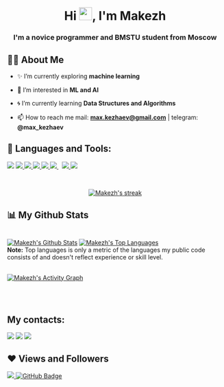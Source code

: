 
<h1 align="center">Hi <img src="https://raw.githubusercontent.com/MartinHeinz/MartinHeinz/master/wave.gif" width="30px">, I'm Makezh</h1>
<h3 align="center">I'm a novice programmer and BMSTU student from Moscow</h3>


## 🙋‍♂️ About Me

- ✨ I’m currently exploring **machine learning**

- 👀 I’m interested in **ML and AI**

- 🌀 I’m currently learning **Data Structures and Algorithms**

- 📫 How to reach me mail: **max.kezhaev@gmail.com** | telegram: **@max_kezhaev**

## 🚀 Languages and Tools:

<p align="left"> 
    <a href="https://en.wikipedia.org/wiki/C_(programming_language)" target="_blank"><img src="https://img.icons8.com/ios-filled/50/000000/c.png"/></a> 
    <a href="https://en.wikipedia.org/wiki/C%2B%2B" target="_blank"><img src="https://img.icons8.com/ios-filled/50/000000/c-plus-plus-logo.png"/> </a> 
    <a href="https://ru.wikipedia.org/wiki/Scheme" target="_blank"><img src="https://img.icons8.com/ios-filled/50/000000/lambda.png"/> </a> 
    <a href="https://www.python.org" target="_blank"> <img src="https://img.icons8.com/color/48/000000/python.png"/> </a>
    <a href="https://ru.wikipedia.org/wiki/Bash" target="_blank"><img src="https://img.icons8.com/plasticine/50/000000/bash.png"/> </a> 
    <a style="padding-right:8px;" href="https://www.mysql.com/" target="_blank"> <img src="https://img.icons8.com/fluent/50/000000/mysql-logo.png"/> </a>
    <a href="https://git-scm.com/" target="_blank"> <img src="https://img.icons8.com/color/48/000000/git.png"/> </a> 
    <a href="https://ru.wikipedia.org/wiki/Java" target="_blank"> <img src="https://img.icons8.com/color/48/000000/java-coffee-cup-logo--v1.png"/> </a>
</p>

<br/>

<p align="center">
    <a href="https://github.com/makezh/github-readme-streak-stats">
        <img title="🔥 Get streak stats for your profile at git.io/streak-stats" alt="Makezh's streak" src="https://github-readme-streak-stats.herokuapp.com/?user=makezh&theme=black-ice&hide_border=true&stroke=0000&background=060A0CD0"/>
    </a>
</p>

## 📊 My Github Stats

  <br/>
    <a href="https://github.com/makezh/github-readme-stats"><img alt="Makezh's Github Stats" src="https://github-readme-stats.vercel.app/api?username=makezh&show_icons=true&count_private=true&theme=react&hide_border=true&bg_color=0D1117" /></a>
  <a href="https://github.com/makezh/github-readme-stats"><img alt="Makezh's Top Languages" src="https://github-readme-stats.vercel.app/api/top-langs/?username=Makezh&langs_count=8&count_private=true&layout=compact&theme=react&hide_border=true&bg_color=0D1117" /></a>
  <br/>
  <b>Note:</b> Top languages is only a metric of the languages my public code consists of and doesn't reflect experience or skill level.


<br/>
<br/>

<a href="https://github.com/Makezh/github-readme-activity-graph"><img alt="Makezh's Activity Graph" src="https://activity-graph.herokuapp.com/graph?username=makezh&bg_color=0D1117&color=5BCDEC&line=5BCDEC&point=FFFFFF&hide_border=true" /></a>

<br/>
<br/>

## My contacts:
<p align="left">

<a href = "https://vk.com/makezh"><img src="https://img.icons8.com/glyph-neue/50/000000/vk-circled.png"/></a>
<a href = "https://www.instagram.com/max_kezhaev/"><img src="https://img.icons8.com/glyph-neue/50/000000/instagram-new.png"/></a>
<a href = "https://www.facebook.com/maxim.kezhaev/"><img src="https://img.icons8.com/glyph-neue/50/000000/facebook-new.png"/></a>
  
</p>

## ❤ Views and Followers
<a href="https://github.com/makezh/github-profile-views-counter">
    <img src="https://komarev.com/ghpvc/?username=makezh">
</a>
<a href="https://github.com/makezh?tab=followers"><img src="https://img.shields.io/github/followers/makezh?label=Followers&style=social" alt="GitHub Badge"></a>
